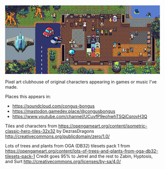 ![Playhouse](https://raw.githubusercontent.com/cxong/cxong/master/playhouse/playhouse.png)

Pixel art clubhouse of original characters appearing in games or music I've made.

Places this appears in:

- https://soundcloud.com/congus-bongus
- https://mastodon.gamedev.place/@congusbongus
- https://www.youtube.com/channel/UCuvfP9eohwhTSQiCqrovH3Q

Tiles and characters from https://opengameart.org/content/isometric-classic-hero-tiles-32x32
by DezrasDragons
http://creativecommons.org/publicdomain/zero/1.0/

Lots of trees and plants from OGA (DB32) tilesets pack 1 from https://opengameart.org/content/lots-of-trees-and-plants-from-oga-db32-tilesets-pack-1
Credit goes 95% to Jetrel and the rest to Zabin, Hyptosis, and Surt
http://creativecommons.org/licenses/by-sa/4.0/